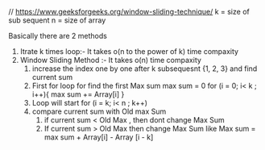 // https://www.geeksforgeeks.org/window-sliding-technique/
k = size of sub sequent 
n = size of array

Basically there are 2 methods 
1. Itrate k times loop:-
    It takes o(n to the power of k) time compaxity
2. Window Sliding Method :- 
    It takes o(n) time compaxity 
    1. increase the index one by one after k subsequesnt  {1, 2, 3} and find current sum 
    2. First for loop for find the first Max sum 
       max sum = 0
       for (i = 0; i< k ; i++){
           max sum += Array[i] 
       }
    2. Loop will start 
       for (i = k; i< n ; k++)
    2. compare current sum with Old max Sum 
       1. if current sum < Old Max , then dont change Max Sum 
       2. If current sum > Old Max then change Max Sum like 
          Max sum = max sum + Array[i] - Array [i - k]
    

